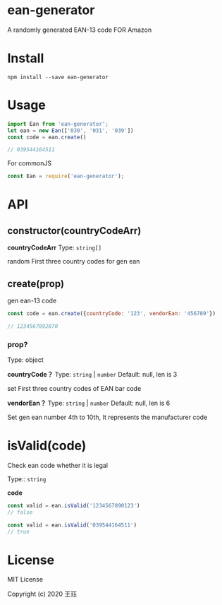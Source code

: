 # ean-generator
A randomly generated EAN-13 code FOR Amazon


# Install

```shell
npm install --save ean-generator

```

# Usage

```javascript
import Ean from 'ean-generator';
let ean = new Ean(['030', '031', '039'])
const code = ean.create()

// 039544164511
```

For commonJS

```javascript
const Ean = require('ean-generator');
```

# API
## constructor(countryCodeArr)

**countryCodeArr**
Type: `string[]`

random First three country codes for gen ean


## create(prop)
gen ean-13 code
```javascript
const code = ean.create({countryCode: '123', vendorEan: '456789'})

// 1234567892870
```

### prop?

Type: object

**countryCode？**
Type: `string` | `number` Default: null, len is 3

set First three country codes of EAN bar code

**vendorEan？**
Type: `string` | `number` Default: null, len is 6

Set gen ean number 4th to 10th, It represents the manufacturer code

# isValid(code)

Check ean code whether it is legal

Type:: `string`

**code**

```javascript
const valid = ean.isValid('1234567890123')
// false

const valid = ean.isValid('039544164511')
// true

```

# License

MIT License

Copyright (c) 2020 王珏